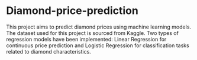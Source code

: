 # Diamond-price-prediction
This project aims to predict diamond prices using machine learning models. The dataset used for this project is sourced from Kaggle. Two types of regression models have been implemented: Linear Regression for continuous price prediction and Logistic Regression for classification tasks related to diamond characteristics.
